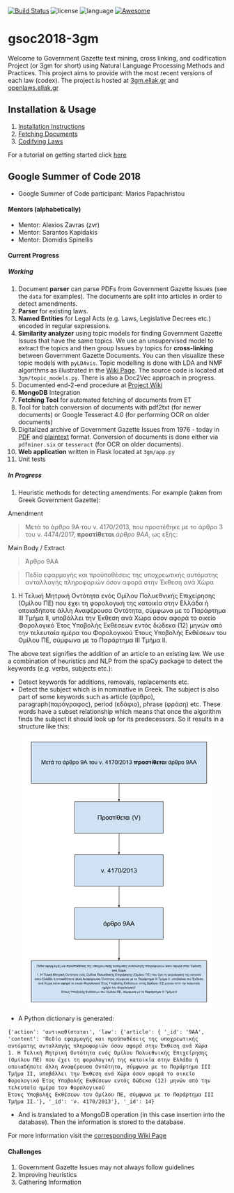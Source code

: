 [![Build Status](https://travis-ci.org/papachristoumarios/gsoc2018-3gm.svg?branch=master)](https://travis-ci.org/papachristoumarios/gsoc2018-3gm)
![license](https://img.shields.io/badge/license-GPL--3.0--or--later-orange.svg)
![language](https://img.shields.io/badge/python-3.x-green.svg)
[![Awesome](https://cdn.rawgit.com/sindresorhus/awesome/d7305f38d29fed78fa85652e3a63e154dd8e8829/media/badge.svg)](https://github.com/sindresorhus/awesome)


# gsoc2018-3gm

Welcome to Government Gazette text mining, cross linking, and codification Project (or 3gm for short) using Natural Language Processing Methods and Practices.
This project aims to provide with the most recent versions of each law (codex).
The project is hosted at [3gm.ellak.gr](https://3gm.ellak.gr) and [openlaws.ellak.gr](https://openlaws.ellak.gr)


## Installation & Usage

1. [Installation Instructions](https://github.com/eellak/gsoc2018-3gm/wiki/Installation)
2. [Fetching Documents](https://github.com/eellak/gsoc2018-3gm/wiki/Fetching-Documents)
3. [Codifying Laws](https://github.com/eellak/gsoc2018-3gm/wiki/Codifier)

For a tutorial on getting started click [here](https://github.com/eellak/gsoc2018-3gm/wiki/Tutorial)

## Google Summer of Code 2018

 * Google Summer of Code participant: Marios Papachristou

#### Mentors (alphabetically)

* Mentor: Alexios Zavras (zvr)
* Mentor: Sarantos Kapidakis
* Mentor: Diomidis Spinellis

#### Current Progress

##### Working

1. Document **parser** can parse PDFs from Government Gazette Issues (see the  `data` for examples). The documents are split into articles in order to detect amendments.
2. **Parser** for existing laws.
3. **Named Entities** for Legal Acts (e.g. Laws, Legislative Decrees etc.) encoded in regular expressions.
4. **Similarity analyzer** using topic models for finding Government Gazette Issues that have the same topics. We use an unsupervised model to extract the topics and then group Issues by topics for **cross-linking** between Government Gazette Documents. You can then visualize these topic models with `pyLDAvis`. Topic modelling is done with LDA and NMF algorithms as illustrated in the [Wiki Page](https://github.com/eellak/gsoc2018-3gm/wiki/Topic-Modelling). The source code is located at `3gm/topic_models.py`. There is also a Doc2Vec approach in progress.
5. Documented end-2-end procedure at [Project Wiki](https://github.com/eellak/gsoc2018-3gm/wiki)
6. **MongoDB** Integration
7. **Fetching Tool** for automated fetching of documents from ET
8. Tool for batch conversion of documents with pdf2txt (for newer documents) or Google Tesseract 4.0 (for performing OCR on older documents)
9. Digitalized archive of Government Gazette Issues from 1976 - today in [PDF](https://archive.org/details/GreekGovernmentGazette) and [plaintext](https://pithos.okeanos.grnet.gr/public/7Z2GQvF0boDbCjYWFnmyc) format. Conversion of documents is done either via `pdfminer.six` or `tesseract` (for OCR on older documents).
10. **Web application** written in Flask located at `3gm/app.py`
11. Unit tests


##### In Progress

1. Heuristic methods for detecting amendments. For example (taken from Greek Government Gazette):

Amendment

> Μετά το άρθρο 9Α του ν. 4170/2013, που προστέθηκε με το άρθρο 3 του ν. 4474/2017, **προστίθεται** _άρθρο 9ΑΑ_, ως εξής:

Main Body / Extract

> Άρθρο 9ΑΑ

> Πεδίο εφαρμογής και προϋποθέσεις της υποχρεωτικής αυτόματης ανταλλαγής πληροφοριών όσον αφορά στην Έκθεση ανά Χώρα
1. Η Τελική Μητρική Οντότητα ενός Ομίλου Πολυεθνικής Επιχείρησης (Ομίλου ΠΕ) που έχει τη φορολογική της κατοικία στην Ελλάδα ή οποιαδήποτε άλλη Αναφέρουσα Οντότητα, σύμφωνα με το Παράρτημα ΙΙΙ Τμήμα ΙΙ, υποβάλλει την Έκθεση ανά Χώρα όσον αφορά το οικείο Φορολογικό Έτος Υποβολής Εκθέσεων εντός δώδεκα (12) μηνών από την τελευταία ημέρα του Φορολογικού
Έτους Υποβολής Εκθέσεων του Ομίλου ΠΕ, σύμφωνα με το Παράρτημα ΙΙΙ Τμήμα ΙΙ.

The above text signifies the addition of an article to an existing law. We use a combination of heuristics and NLP from the spaCy package to detect the keywords (e.g. verbs, subjects etc.):

* Detect keywords for additions, removals, replacements etc.
* Detect the subject which is in nominative in Greek. The subject is also part of some keywords such as article (άρθρο), paragraph(παράγραφος), period (εδάφιο), phrase (φράση) etc. These words have a subset relationship which means that once the algorithm finds the subject it should look up for its predecessors. So it results in a structure like this:

<p align="center">
  <img src="/docs/syntax.png"/>
</p>      

* A Python dictionary is generated:

```
{'action': 'αντικαθίσταται', 'law': {'article': { '_id': '9AA', 'content': 'Πεδίο εφαρμογής και προϋποθέσεις της υποχρεωτικής αυτόματης ανταλλαγής πληροφοριών όσον αφορά στην Έκθεση ανά Χώρα
1. Η Τελική Μητρική Οντότητα ενός Ομίλου Πολυεθνικής Επιχείρησης (Ομίλου ΠΕ) που έχει τη φορολογική της κατοικία στην Ελλάδα ή οποιαδήποτε άλλη Αναφέρουσα Οντότητα, σύμφωνα με το Παράρτημα ΙΙΙ Τμήμα ΙΙ, υποβάλλει την Έκθεση ανά Χώρα όσον αφορά το οικείο Φορολογικό Έτος Υποβολής Εκθέσεων εντός δώδεκα (12) μηνών από την τελευταία ημέρα του Φορολογικού
Έτους Υποβολής Εκθέσεων του Ομίλου ΠΕ, σύμφωνα με το Παράρτημα ΙΙΙ Τμήμα ΙΙ.'}, '_id': 'ν. 4170/2013'}, '_id': 14}
```
* And is translated to a MongoDB operation (in this case insertion into the database). Then the information is stored to the database.

For more information visit the [corresponding Wiki Page](https://github.com/eellak/gsoc2018-3gm/wiki/Algorithms-for-analyzing-Government-Gazette-Documents)

#### Challenges

1. Government Gazette Issues may not always follow guidelines
2. Improving heuristics
3. Gathering Information
